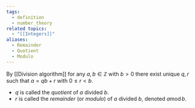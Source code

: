 ```yaml
---
tags:
  - definition
  - number_theory
related topics:
  - "[[Integers]]"
aliases:
  - Remainder
  - Quotient
  - Modulo
---
```

By [[Division algorithm]] for any $a,b\in \mathbb{Z}$ with $b>0$ there exist unique $q,r$ such that $a=qb+r$ with $0\leq r < b$.
- $q$ is called the _quotient_ of $a$ divided $b$.
- $r$ is called the _remainder_ (or _modulo_) of $a$ divided $b$, denoted $a \operatorname{mod} b$.